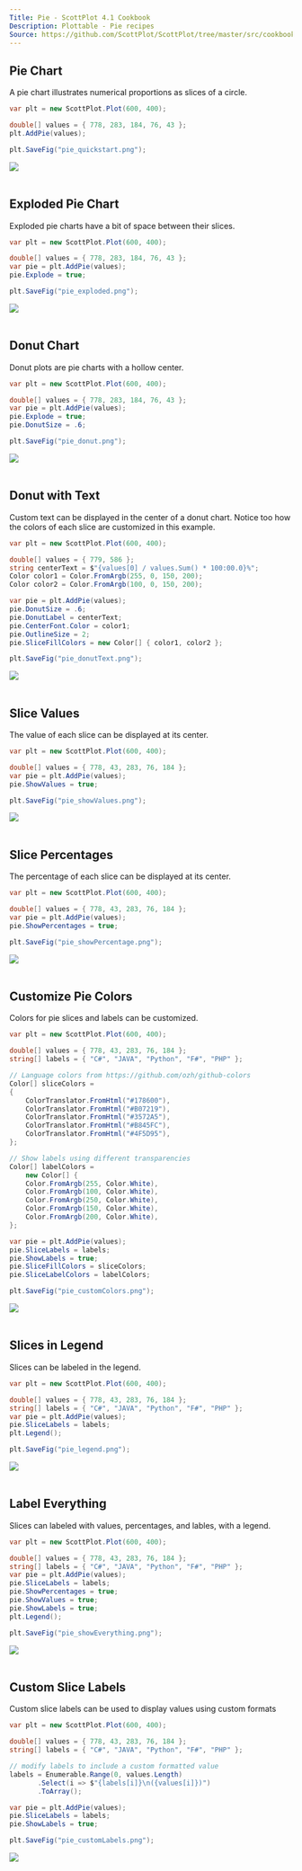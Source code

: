 ```yaml
---
Title: Pie - ScottPlot 4.1 Cookbook
Description: Plottable - Pie recipes
Source: https://github.com/ScottPlot/ScottPlot/tree/master/src/cookbook
---
```


## Pie Chart

A pie chart illustrates numerical proportions as slices of a circle.

```cs
var plt = new ScottPlot.Plot(600, 400);

double[] values = { 778, 283, 184, 76, 43 };
plt.AddPie(values);

plt.SaveFig("pie_quickstart.png");
```

<div class='text-center'>
<a href='../../images/pie_quickstart.png'><img src='../../images/pie_quickstart.png' /></a>
</div>


<div class='m-2'>&nbsp;</div>

## Exploded Pie Chart

Exploded pie charts have a bit of space between their slices.

```cs
var plt = new ScottPlot.Plot(600, 400);

double[] values = { 778, 283, 184, 76, 43 };
var pie = plt.AddPie(values);
pie.Explode = true;

plt.SaveFig("pie_exploded.png");
```

<div class='text-center'>
<a href='../../images/pie_exploded.png'><img src='../../images/pie_exploded.png' /></a>
</div>


<div class='m-2'>&nbsp;</div>

## Donut Chart

Donut plots are pie charts with a hollow center.

```cs
var plt = new ScottPlot.Plot(600, 400);

double[] values = { 778, 283, 184, 76, 43 };
var pie = plt.AddPie(values);
pie.Explode = true;
pie.DonutSize = .6;

plt.SaveFig("pie_donut.png");
```

<div class='text-center'>
<a href='../../images/pie_donut.png'><img src='../../images/pie_donut.png' /></a>
</div>


<div class='m-2'>&nbsp;</div>

## Donut with Text

Custom text can be displayed in the center of a donut chart. Notice too how the colors of each slice are customized in this example.

```cs
var plt = new ScottPlot.Plot(600, 400);

double[] values = { 779, 586 };
string centerText = $"{values[0] / values.Sum() * 100:00.0}%";
Color color1 = Color.FromArgb(255, 0, 150, 200);
Color color2 = Color.FromArgb(100, 0, 150, 200);

var pie = plt.AddPie(values);
pie.DonutSize = .6;
pie.DonutLabel = centerText;
pie.CenterFont.Color = color1;
pie.OutlineSize = 2;
pie.SliceFillColors = new Color[] { color1, color2 };

plt.SaveFig("pie_donutText.png");
```

<div class='text-center'>
<a href='../../images/pie_donuttext.png'><img src='../../images/pie_donuttext.png' /></a>
</div>


<div class='m-2'>&nbsp;</div>

## Slice Values

The value of each slice can be displayed at its center.

```cs
var plt = new ScottPlot.Plot(600, 400);

double[] values = { 778, 43, 283, 76, 184 };
var pie = plt.AddPie(values);
pie.ShowValues = true;

plt.SaveFig("pie_showValues.png");
```

<div class='text-center'>
<a href='../../images/pie_showvalues.png'><img src='../../images/pie_showvalues.png' /></a>
</div>


<div class='m-2'>&nbsp;</div>

## Slice Percentages

The percentage of each slice can be displayed at its center.

```cs
var plt = new ScottPlot.Plot(600, 400);

double[] values = { 778, 43, 283, 76, 184 };
var pie = plt.AddPie(values);
pie.ShowPercentages = true;

plt.SaveFig("pie_showPercentage.png");
```

<div class='text-center'>
<a href='../../images/pie_showpercentage.png'><img src='../../images/pie_showpercentage.png' /></a>
</div>


<div class='m-2'>&nbsp;</div>

## Customize Pie Colors

Colors for pie slices and labels can be customized.

```cs
var plt = new ScottPlot.Plot(600, 400);

double[] values = { 778, 43, 283, 76, 184 };
string[] labels = { "C#", "JAVA", "Python", "F#", "PHP" };

// Language colors from https://github.com/ozh/github-colors
Color[] sliceColors =
{
    ColorTranslator.FromHtml("#178600"),
    ColorTranslator.FromHtml("#B07219"),
    ColorTranslator.FromHtml("#3572A5"),
    ColorTranslator.FromHtml("#B845FC"),
    ColorTranslator.FromHtml("#4F5D95"),
};

// Show labels using different transparencies
Color[] labelColors =
    new Color[] {
    Color.FromArgb(255, Color.White),
    Color.FromArgb(100, Color.White),
    Color.FromArgb(250, Color.White),
    Color.FromArgb(150, Color.White),
    Color.FromArgb(200, Color.White),
};

var pie = plt.AddPie(values);
pie.SliceLabels = labels;
pie.ShowLabels = true;
pie.SliceFillColors = sliceColors;
pie.SliceLabelColors = labelColors;

plt.SaveFig("pie_customColors.png");
```

<div class='text-center'>
<a href='../../images/pie_customcolors.png'><img src='../../images/pie_customcolors.png' /></a>
</div>


<div class='m-2'>&nbsp;</div>

## Slices in Legend

Slices can be labeled in the legend.

```cs
var plt = new ScottPlot.Plot(600, 400);

double[] values = { 778, 43, 283, 76, 184 };
string[] labels = { "C#", "JAVA", "Python", "F#", "PHP" };
var pie = plt.AddPie(values);
pie.SliceLabels = labels;
plt.Legend();

plt.SaveFig("pie_legend.png");
```

<div class='text-center'>
<a href='../../images/pie_legend.png'><img src='../../images/pie_legend.png' /></a>
</div>


<div class='m-2'>&nbsp;</div>

## Label Everything

Slices can labeled with values, percentages, and lables, with a legend.

```cs
var plt = new ScottPlot.Plot(600, 400);

double[] values = { 778, 43, 283, 76, 184 };
string[] labels = { "C#", "JAVA", "Python", "F#", "PHP" };
var pie = plt.AddPie(values);
pie.SliceLabels = labels;
pie.ShowPercentages = true;
pie.ShowValues = true;
pie.ShowLabels = true;
plt.Legend();

plt.SaveFig("pie_showEverything.png");
```

<div class='text-center'>
<a href='../../images/pie_showeverything.png'><img src='../../images/pie_showeverything.png' /></a>
</div>


<div class='m-2'>&nbsp;</div>

## Custom Slice Labels

Custom slice labels can be used to display values using custom formats

```cs
var plt = new ScottPlot.Plot(600, 400);

double[] values = { 778, 43, 283, 76, 184 };
string[] labels = { "C#", "JAVA", "Python", "F#", "PHP" };

// modify labels to include a custom formatted value
labels = Enumerable.Range(0, values.Length)
       .Select(i => $"{labels[i]}\n({values[i]})")
       .ToArray();

var pie = plt.AddPie(values);
pie.SliceLabels = labels;
pie.ShowLabels = true;

plt.SaveFig("pie_customLabels.png");
```

<div class='text-center'>
<a href='../../images/pie_customlabels.png'><img src='../../images/pie_customlabels.png' /></a>
</div>

